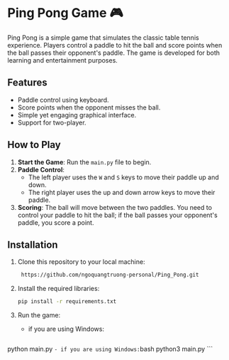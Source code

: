 # Ping Pong Game 🎮

Ping Pong is a simple game that simulates the classic table tennis experience. Players control a paddle to hit the ball and score points when the ball passes their opponent's paddle. The game is developed for both learning and entertainment purposes.

## Features

- Paddle control using keyboard.
- Score points when the opponent misses the ball.
- Simple yet engaging graphical interface.
- Support for two-player.

## How to Play

1. **Start the Game**: Run the `main.py` file to begin.
2. **Paddle Control**:
   - The left player uses the `W` and `S` keys to move their paddle up and down.
   - The right player uses the up and down arrow keys to move their paddle.
3. **Scoring**: The ball will move between the two paddles. You need to control your paddle to hit the ball; if the ball passes your opponent's paddle, you score a point.

## Installation

1. Clone this repository to your local machine:
   ```bash
    https://github.com/ngoquangtruong-personal/Ping_Pong.git
   ```
2. Install the required libraries:

    ```bash
    pip install -r requirements.txt
    ```
3.	Run the game:
    - if you are using Windows:
    ```bash
   python main.py
    ```
    - if you are using Windows:
    ```bash
    python3 main.py
    ```
